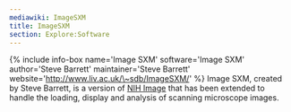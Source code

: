 ```yaml
---
mediawiki: ImageSXM
title: ImageSXM
section: Explore:Software
---
```


{% include info-box name='Image SXM' software='Image SXM' author='Steve Barrett' maintainer='Steve Barrett' website='http://www.liv.ac.uk/\~sdb/ImageSXM/' %} Image SXM, created by Steve Barrett, is a version of [NIH Image](/software/nih-image) that has been extended to handle the loading, display and analysis of scanning microscope images.


